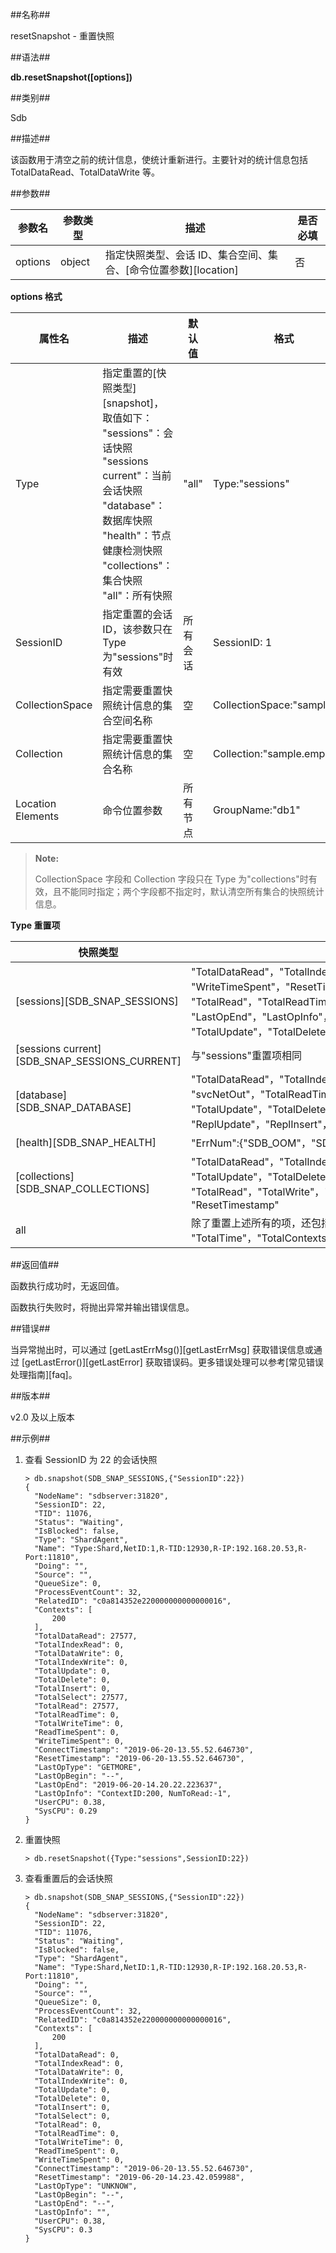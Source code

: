 ##名称##

resetSnapshot - 重置快照

##语法##

**db.resetSnapshot([options])**

##类别##

Sdb

##描述##

该函数用于清空之前的统计信息，使统计重新进行。主要针对的统计信息包括 TotalDataRead、TotalDataWrite 等。

##参数##

| 参数名  | 参数类型 | 描述   | 是否必填 |
| ------- | -------- | ------ | -------- |
| options | object   | 指定快照类型、会话 ID、集合空间、集合、[命令位置参数][location] | 否 |

**options 格式**

| 属性名 | 描述   | 默认值 | 格式 |
| ------ | ------ | -------| ---- |
| Type   | 指定重置的[快照类型][snapshot]，取值如下：<br/>"sessions"：会话快照<br/>"sessions current"：当前会话快照<br/>"database"：数据库快照<br/>"health"：节点健康检测快照<br/>"collections"：集合快照<br/>"all"：所有快照 | "all" | Type:"sessions" |
| SessionID | 指定重置的会话 ID，该参数只在 Type 为"sessions"时有效 | 所有会话 | SessionID: 1 |
| CollectionSpace | 指定需要重置快照统计信息的集合空间名称 | 空 | CollectionSpace:"sample" |
| Collection | 指定需要重置快照统计信息的集合名称 | 空 | Collection:"sample.employee" |
| Location Elements | 命令位置参数 | 所有节点 | GroupName:"db1" |

> **Note:**
>
> CollectionSpace 字段和 Collection 字段只在 Type 为"collections"时有效，且不能同时指定；两个字段都不指定时，默认清空所有集合的快照统计信息。

**Type 重置项**

| 快照类型 | 重置项  |
| ------ | ------ |
| [sessions][SDB_SNAP_SESSIONS] | "TotalDataRead"，"TotalIndexRead"，"TotalDataWrite"，"TotalIndexWrite"<br/>"WriteTimeSpent"，"ResetTimestamp"，"LastOpType"，"LastOpBegin"<br/>"TotalRead"，"TotalReadTime"，"TotalWriteTime"，"ReadTimeSpent"<br/>"LastOpEnd"，"LastOpInfo"，"ReadTimeSpent"，"WriteTimeSpent"<br/>"TotalUpdate"，"TotalDelete"，"TotalInsert"，"TotalSelect" |
| [sessions current][SDB_SNAP_SESSIONS_CURRENT] | 与"sessions"重置项相同 |
| [database][SDB_SNAP_DATABASE] | "TotalDataRead"，"TotalIndexRead"，"TotalDataWrite"<br/>"svcNetOut"，"TotalReadTime"，"TotalWriteTime"，"TotalIndexWrite"，<br/>"TotalUpdate"，"TotalDelete"，"TotalInsert"，"TotalSelect"，"TotalRead"<br/>"ReplUpdate"，"ReplInsert"，"ReplDelete"，"svcNetIn" |
| [health][SDB_SNAP_HEALTH] | "ErrNum":{"SDB_OOM"，"SDB_NOSPC"，"SDB_TOO_MANY_OPEN_FD"} |
| [collections][SDB_SNAP_COLLECTIONS] | "TotalDataRead"，"TotalIndexRead"，"TotalDataWrite"，"TotalIndexWrite"<br/>"TotalUpdate"，"TotalDelete"，"TotalInsert"，"TotalSelect"<br/>"TotalRead"，"TotalWrite"，"TotalTbScan"，"TotalIxScan"<br/>"ResetTimestamp" |
| all | 除了重置上述所有的项，还包括：<br/>"TotalTime"，"TotalContexts" |

##返回值##

函数执行成功时，无返回值。

函数执行失败时，将抛出异常并输出错误信息。

##错误##

当异常抛出时，可以通过 [getLastErrMsg()][getLastErrMsg] 获取错误信息或通过 [getLastError()][getLastError] 获取错误码。更多错误处理可以参考[常见错误处理指南][faq]。

##版本##

v2.0 及以上版本

##示例##

1. 查看 SessionID 为 22 的会话快照

    ```lang-javascript
    > db.snapshot(SDB_SNAP_SESSIONS,{"SessionID":22})
    {
      "NodeName": "sdbserver:31820",
      "SessionID": 22,
      "TID": 11076,
      "Status": "Waiting",
      "IsBlocked": false,
      "Type": "ShardAgent",
      "Name": "Type:Shard,NetID:1,R-TID:12930,R-IP:192.168.20.53,R-Port:11810",
      "Doing": "",
      "Source": "",
      "QueueSize": 0,
      "ProcessEventCount": 32,
      "RelatedID": "c0a814352e220000000000000016",
      "Contexts": [
          200
      ],
      "TotalDataRead": 27577,
      "TotalIndexRead": 0,
      "TotalDataWrite": 0,
      "TotalIndexWrite": 0,
      "TotalUpdate": 0,
      "TotalDelete": 0,
      "TotalInsert": 0,
      "TotalSelect": 27577,
      "TotalRead": 27577,
      "TotalReadTime": 0,
      "TotalWriteTime": 0,
      "ReadTimeSpent": 0,
      "WriteTimeSpent": 0,
      "ConnectTimestamp": "2019-06-20-13.55.52.646730",
      "ResetTimestamp": "2019-06-20-13.55.52.646730",
      "LastOpType": "GETMORE",
      "LastOpBegin": "--",
      "LastOpEnd": "2019-06-20-14.20.22.223637",
      "LastOpInfo": "ContextID:200, NumToRead:-1",
      "UserCPU": 0.38,
      "SysCPU": 0.29
    }
    ```
  
2. 重置快照

    ```lang-javascript
    > db.resetSnapshot({Type:"sessions",SessionID:22})
    ```

3. 查看重置后的会话快照
  
    ```lang-javascript
    > db.snapshot(SDB_SNAP_SESSIONS,{"SessionID":22})
    {
      "NodeName": "sdbserver:31820",
      "SessionID": 22,
      "TID": 11076,
      "Status": "Waiting",
      "IsBlocked": false,
      "Type": "ShardAgent",
      "Name": "Type:Shard,NetID:1,R-TID:12930,R-IP:192.168.20.53,R-Port:11810",
      "Doing": "",
      "Source": "",
      "QueueSize": 0,
      "ProcessEventCount": 32,
      "RelatedID": "c0a814352e220000000000000016",
      "Contexts": [
          200
      ],
      "TotalDataRead": 0,
      "TotalIndexRead": 0,
      "TotalDataWrite": 0,
      "TotalIndexWrite": 0,
      "TotalUpdate": 0,
      "TotalDelete": 0,
      "TotalInsert": 0,
      "TotalSelect": 0,
      "TotalRead": 0,
      "TotalReadTime": 0,
      "TotalWriteTime": 0,
      "ReadTimeSpent": 0,
      "WriteTimeSpent": 0,
      "ConnectTimestamp": "2019-06-20-13.55.52.646730",
      "ResetTimestamp": "2019-06-20-14.23.42.059988",
      "LastOpType": "UNKNOW",
      "LastOpBegin": "--",
      "LastOpEnd": "--",
      "LastOpInfo": "",
      "UserCPU": 0.38,
      "SysCPU": 0.3
    }
    ```


[^_^]:
    本文使用的所有引用及链接
[location]:manual/Manual/Sequoiadb_Command/location.md
[snapshot]:manual/Manual/Snapshot/Readme.md
[SDB_SNAP_SESSIONS]:manual/Manual/Snapshot/SDB_SNAP_SESSIONS.md
[SDB_SNAP_SESSIONS_CURRENT]:manual/Manual/Snapshot/SDB_SNAP_SESSIONS_CURRENT.md
[SDB_SNAP_DATABASE]:manual/Manual/Snapshot/SDB_SNAP_DATABASE.md
[SDB_SNAP_HEALTH]:manual/Manual/Snapshot/SDB_SNAP_HEALTH.md
[SDB_SNAP_COLLECTIONS]:manual/Manual/Snapshot/SDB_SNAP_COLLECTIONS.md
[getLastErrObj]:manual/Manual/Sequoiadb_Command/Global/getLastErrObj.md
[getLastErrMsg]:manual/Manual/Sequoiadb_Command/Global/getLastErrMsg.md
[getLastError]:manual/Manual/Sequoiadb_Command/Global/getLastError.md
[faq]:manual/FAQ/faq_sdb.md
